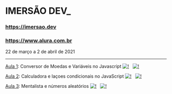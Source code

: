 # IMERSÃO DEV_

### https://imersao.dev
### https://www.alura.com.br

22 de março a 2 de abril de 2021

<hr>

[Aula 1](https://codepen.io/imersao-dev/pen/ExNLJeZ "Codigo original da aula"): Conversor de Moedas e Variáveis no Javascript 
[![!](https://img.icons8.com/ios-glyphs/30/000000/google-code.png )](https://github.com/thanakin/imersao-dev/tree/master/Aula1 "Ver no Github") &nbsp;
[![!](https://img.icons8.com/metro/30/000000/visible.png)](http://www.thanakin.kinghost.net/portifolio/imersao-dev/Aula1/ "Testar")

[Aula 2](https://codepen.io/imersao-dev/pen/fe7e8d7e1820a0883499c1b85d0ef8f3 "Codigo original da aula"): Calculadora e laçoes condicionais no JavaScript
[![!](https://img.icons8.com/ios-glyphs/30/000000/google-code.png )](https://github.com/thanakin/imersao-dev/tree/master/Aula2 "Ver no Github") &nbsp;
[![!](https://img.icons8.com/metro/30/000000/visible.png)](http://www.thanakin.kinghost.net/portifolio/imersao-dev/Aula2/ "Testar")

[Aula 3](https://codepen.io/imersao-dev/pen/c9bc2321ec180ad7483501ad8a1e7d3d): Mentalista e números aleatórios [![!](https://img.icons8.com/ios-glyphs/30/000000/google-code.png )](https://github.com/thanakin/imersao-dev/tree/master/Aula3 "Ver no Github") &nbsp;
[![!](https://img.icons8.com/metro/30/000000/visible.png)](http://www.thanakin.kinghost.net/portifolio/imersao-dev/Aula3/ "Testar")

<!--

[Aula 4]: AluraFlix
[Aula 5]():
[Aula 6]():
[Aula 7]():
[Aula 8]():
[Aula 9]():
[Aula 10]():


-->